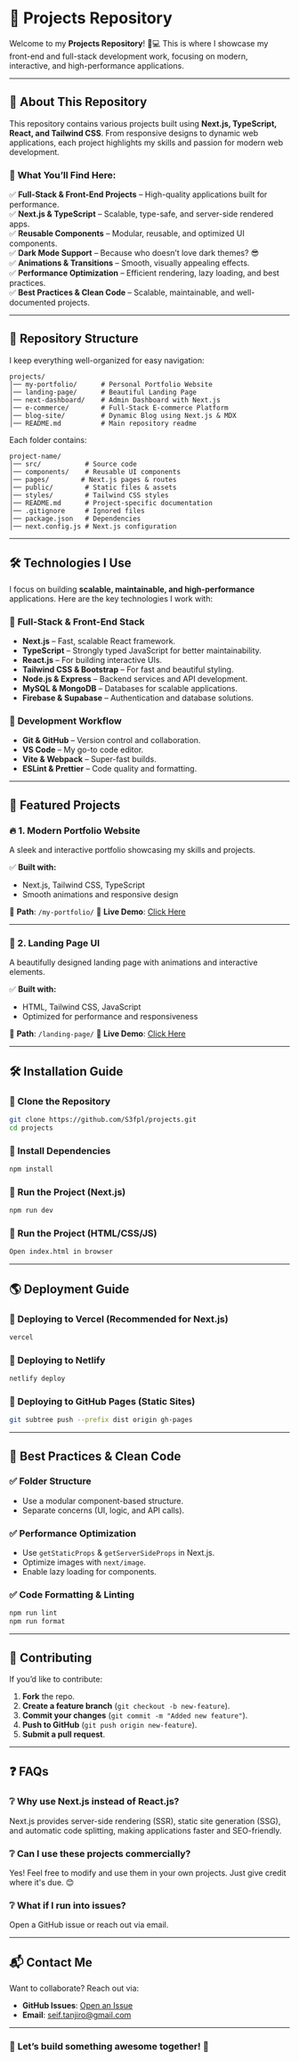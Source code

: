 # 🚀 Projects Repository

Welcome to my **Projects Repository**! 🎨💻 This is where I showcase my front-end and full-stack development work, focusing on modern, interactive, and high-performance applications.

---

## 📌 About This Repository

This repository contains various projects built using **Next.js, TypeScript, React, and Tailwind CSS**. From responsive designs to dynamic web applications, each project highlights my skills and passion for modern web development.

### 🎯 **What You’ll Find Here:**
✅ **Full-Stack & Front-End Projects** – High-quality applications built for performance.  
✅ **Next.js & TypeScript** – Scalable, type-safe, and server-side rendered apps.  
✅ **Reusable Components** – Modular, reusable, and optimized UI components.  
✅ **Dark Mode Support** – Because who doesn’t love dark themes? 😎  
✅ **Animations & Transitions** – Smooth, visually appealing effects.  
✅ **Performance Optimization** – Efficient rendering, lazy loading, and best practices.  
✅ **Best Practices & Clean Code** – Scalable, maintainable, and well-documented projects.  

---

## 📂 Repository Structure

I keep everything well-organized for easy navigation:

```
projects/
│── my-portfolio/      # Personal Portfolio Website
│── landing-page/      # Beautiful Landing Page
│── next-dashboard/    # Admin Dashboard with Next.js
│── e-commerce/        # Full-Stack E-commerce Platform
│── blog-site/         # Dynamic Blog using Next.js & MDX
│── README.md          # Main repository readme
```

Each folder contains:
```
project-name/
│── src/           # Source code
│── components/    # Reusable UI components
│── pages/        # Next.js pages & routes
│── public/        # Static files & assets
│── styles/        # Tailwind CSS styles
│── README.md      # Project-specific documentation
│── .gitignore     # Ignored files
│── package.json   # Dependencies
│── next.config.js # Next.js configuration
```

---

## 🛠 Technologies I Use

I focus on building **scalable, maintainable, and high-performance** applications. Here are the key technologies I work with:

### 🔹 **Full-Stack & Front-End Stack**
- **Next.js** – Fast, scalable React framework.
- **TypeScript** – Strongly typed JavaScript for better maintainability.
- **React.js** – For building interactive UIs.
- **Tailwind CSS & Bootstrap** – For fast and beautiful styling.
- **Node.js & Express** – Backend services and API development.
- **MySQL & MongoDB** – Databases for scalable applications.
- **Firebase & Supabase** – Authentication and database solutions.

### 🔹 **Development Workflow**
- **Git & GitHub** – Version control and collaboration.
- **VS Code** – My go-to code editor.
- **Vite & Webpack** – Super-fast builds.
- **ESLint & Prettier** – Code quality and formatting.

---

## 🚀 Featured Projects

### 🔥 1. **Modern Portfolio Website**
A sleek and interactive portfolio showcasing my skills and projects.

✅ **Built with:**
- Next.js, Tailwind CSS, TypeScript
- Smooth animations and responsive design

📂 **Path**: `/my-portfolio/`
🔗 **Live Demo**: [Click Here](#)

---

### 🎨 2. **Landing Page UI**
A beautifully designed landing page with animations and interactive elements.

✅ **Built with:**
- HTML, Tailwind CSS, JavaScript
- Optimized for performance and responsiveness

📂 **Path**: `/landing-page/`
🔗 **Live Demo**: [Click Here](#)

---

## 🛠 Installation Guide

### 🔹 Clone the Repository
```bash
git clone https://github.com/S3fpl/projects.git
cd projects
```

### 🔹 Install Dependencies
```bash
npm install
```

### 🔹 Run the Project (Next.js)
```bash
npm run dev
```

### 🔹 Run the Project (HTML/CSS/JS)
```bash
Open index.html in browser
```

---

## 🌎 Deployment Guide

### 🚀 Deploying to Vercel (Recommended for Next.js)
```bash
vercel
```

### 🚀 Deploying to Netlify
```bash
netlify deploy
```

### 🚀 Deploying to GitHub Pages (Static Sites)
```bash
git subtree push --prefix dist origin gh-pages
```

---

## 📖 Best Practices & Clean Code

### ✅ **Folder Structure**
- Use a modular component-based structure.
- Separate concerns (UI, logic, and API calls).

### ✅ **Performance Optimization**
- Use `getStaticProps` & `getServerSideProps` in Next.js.
- Optimize images with `next/image`.
- Enable lazy loading for components.

### ✅ **Code Formatting & Linting**
```bash
npm run lint
npm run format
```

---

## 📢 Contributing

If you’d like to contribute:
1. **Fork** the repo.
2. **Create a feature branch** (`git checkout -b new-feature`).
3. **Commit your changes** (`git commit -m "Added new feature"`).
4. **Push to GitHub** (`git push origin new-feature`).
5. **Submit a pull request**.

---

## ❓ FAQs

### ❔ Why use Next.js instead of React.js?
Next.js provides server-side rendering (SSR), static site generation (SSG), and automatic code splitting, making applications faster and SEO-friendly.

### ❔ Can I use these projects commercially?
Yes! Feel free to modify and use them in your own projects. Just give credit where it's due. 😊

### ❔ What if I run into issues?
Open a GitHub issue or reach out via email.

---

## 📬 Contact Me

Want to collaborate? Reach out via:
- **GitHub Issues**: [Open an Issue](#)
- **Email**: seif.tanjiro@gmail.com

---

### 🚀 **Let’s build something awesome together!** 🎉

